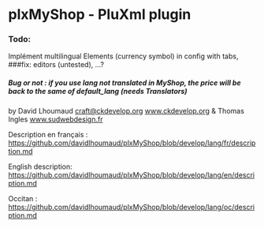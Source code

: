 # plxMyShop - PluXml plugin
### Todo: 
Implément multilingual Elements (currency symbol) in config with tabs, 
###fix: 
editors (untested),
 ...?
##### Bug or not : if you use lang not translated in MyShop, the price will be back to the same of default_lang (needs Translators)

by David Lhoumaud craft@ckdevelop.org www.ckdevelop.org
& Thomas Ingles www.sudwebdesign.fr

Description en français :
https://github.com/davidlhoumaud/plxMyShop/blob/develop/lang/fr/description.md

English description:
https://github.com/davidlhoumaud/plxMyShop/blob/develop/lang/en/description.md

Occitan :
https://github.com/davidlhoumaud/plxMyShop/blob/develop/lang/oc/description.md
